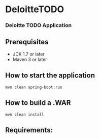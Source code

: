 # DeloitteTODO
### Deloitte TODO Application

## Prerequisites
- JDK 1.7 or later
- Maven 3 or later

## How to start the application
```mvn clean spring-boot:run```

## How to build a .WAR
```mvn clean install```

## Requirements:
